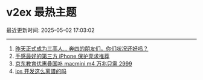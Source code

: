 # v2ex 最热主题

最近更新时间: 2025-05-02 17:03:02

--- 
1. [昨天正式成为三高人... 奔四的朋友们，你们状况还好吗？](https://www.v2ex.com/t/1129363) 
2. [手感最好的第三方 iPhone 保护壳求推荐](https://www.v2ex.com/t/1129365) 
3. [京东教育优惠叠国补 macmini m4 万兆只需 2999](https://www.v2ex.com/t/1129386) 
4. [ios 开发这么离谱的吗](https://www.v2ex.com/t/1129398) 
